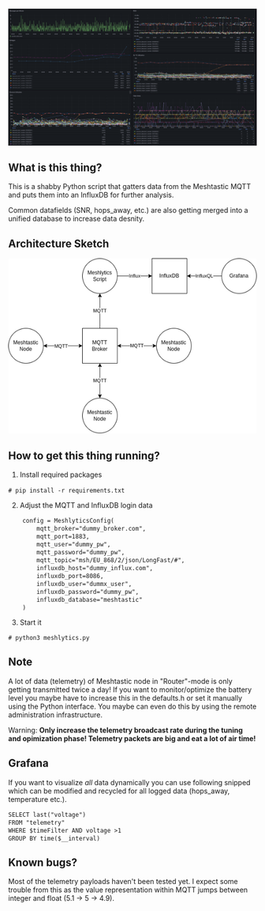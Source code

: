 ![Meshlytics](doc/grafana.png)

## What is this thing?

This is a shabby Python script that gatters data from the Meshtastic MQTT and puts them into an InfluxDB for further analysis. 

Common datafields (SNR, hops_away, etc.) are also getting merged into a unified database to increase data desnity.

## Architecture Sketch 

![Meshlytics Architecture](doc/architecture.drawio.png)

## How to get this thing running?


1. Install required packages

`# pip install -r requirements.txt`

2. Adjust the MQTT and InfluxDB login data

```
    config = MeshlyticsConfig(
        mqtt_broker="dummy_broker.com",
        mqtt_port=1883,
        mqtt_user="dummy_pw",
        mqtt_password="dummy_pw",
        mqtt_topic="msh/EU_868/2/json/LongFast/#",
        influxdb_host="dummy_influx.com",
        influxdb_port=8086,
        influxdb_user="dummx_user",
        influxdb_password="dummy_pw",
        influxdb_database="meshtastic"
    )
```

3. Start it 

```
# python3 meshlytics.py
```

## Note

A lot of data (telemetry) of Meshtastic node in "Router"-mode is only getting transmitted twice a day! If you want to monitor/optimize the battery level you maybe have to increase this in the defaults.h or set it manually using the Python interface. You maybe can even do this by using the  remote administration infrastructure.

Warning: **Only increase the telemetry broadcast rate during the tuning and opimization phase! Telemetry packets are big and eat a lot of air time!**

## Grafana

If you want to visualize *all* data dynamically you can use following snipped which can be modified and recycled for all logged data (hops_away, temperature etc.).

```
SELECT last("voltage") 
FROM "telemetry" 
WHERE $timeFilter AND voltage >1
GROUP BY time($__interval)
```

## Known bugs?

Most of the telemetry payloads haven't been tested yet. I expect some trouble from this as the value representation within MQTT jumps between integer and float (5.1 -> 5 -> 4.9).